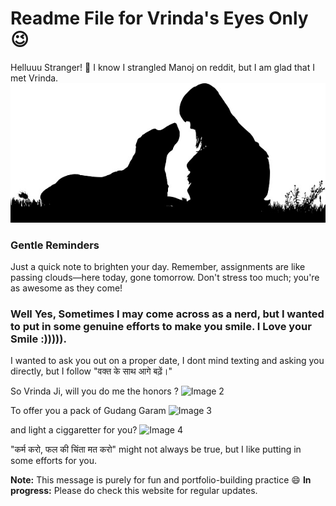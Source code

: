 # Readme File for Vrinda's Eyes Only 😉
Helluuu Stranger! 👋
I know I strangled Manoj on reddit, but I am glad that I met Vrinda.
![Image 1](https://github.com/cutuputuVrinda/cutuputuVrinda.github.io/raw/main/Images/Image1.jpg)

### Gentle Reminders
Just a quick note to brighten your day. Remember, assignments are like passing clouds—here today, gone tomorrow. Don't stress too much; you're as awesome as they come!

### Well Yes, Sometimes I may come across as a nerd, but I wanted to put in some genuine efforts to make you smile. I Love your Smile :))))).

I wanted to ask you out on a proper date, I dont mind texting and asking you directly, but I follow "वक्त के साथ आगे बढ़ें।" 

So Vrinda Ji, will you do me the honors ?
![Image 2](https://github.com/cutuputuVrinda/cutuputuVrinda.github.io/raw/main/Images/CheesyPickup1.jpg)

To offer you a pack of Gudang Garam
![Image 3](https://github.com/cutuputuVrinda/cutuputuVrinda.github.io/raw/main/Images/CheesyPickup2.jpg)

and light a ciggaretter for you?
![Image 4](https://github.com/cutuputuVrinda/cutuputuVrinda.github.io/raw/main/Images/CheesyPickup3.jpg)

"कर्म करो, फल की चिंता मत करो" might not always be true, but I like putting in some efforts for you.

<!-- ### Closure and a Hint of Mystery 🔒
As this readme file comes to an end, remember that life's too short not to indulge in a bit of playful banter. Stay awesome, Vrinda! 

<!-- ### Banter 💬
Just like well-structured code, you've got that perfect syntax of charm. 😉
Shit yar, sachai dik gayi.
Alright, let's get down to business. This is a practice test, not a secret message (or is it?) -->


**Note:** This message is purely for fun and portfolio-building practice 😄 
**In progress:** Please do check this website for regular updates.


